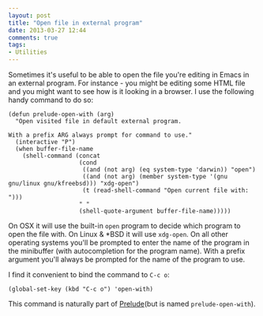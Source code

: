 ```yaml
---
layout: post
title: "Open file in external program"
date: 2013-03-27 12:44
comments: true
tags:
- Utilities
---
```


Sometimes it's useful to be able to open the file you're editing in
Emacs in an external program. For instance - you might be editing
some HTML file and you might want to see how is it looking in a
browser. I use the following handy command to do so:

``` elisp
(defun prelude-open-with (arg)
  "Open visited file in default external program.

With a prefix ARG always prompt for command to use."
  (interactive "P")
  (when buffer-file-name
    (shell-command (concat
                    (cond
                     ((and (not arg) (eq system-type 'darwin)) "open")
                     ((and (not arg) (member system-type '(gnu gnu/linux gnu/kfreebsd))) "xdg-open")
                     (t (read-shell-command "Open current file with: ")))
                    " "
                    (shell-quote-argument buffer-file-name)))))
```

On OSX it will use the built-in `open` program to decide which program
to open the file with. On Linux & *BSD it will use `xdg-open`. On all
other operating systems you'll be prompted to enter the name of the
program in the minibuffer (with autocompletion for the program name).
With a prefix argument you'll always be prompted for the name of the program to use.

I find it convenient to bind the command to `C-c o`:

``` elisp
(global-set-key (kbd "C-c o") 'open-with)
```

This command is naturally part of
[Prelude](https://github.com/bbatsov/prelude)(but is named
`prelude-open-with`).
